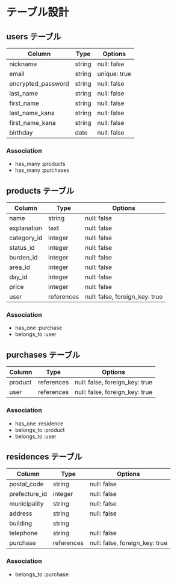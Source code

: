 # テーブル設計

## users テーブル

| Column             | Type   | Options      |
| ------------------ | ------ | ------------ |
| nickname           | string | null: false  |
| email              | string | unique: true |
| encrypted_password | string | null: false  | 
| last_name          | string | null: false  |
| first_name         | string | null: false  |
| last_name_kana     | string | null: false  |
| first_name_kana    | string | null: false  |
| birthday           | date   | null: false  |

### Association

- has_many :products
- has_many :purchases

## products テーブル

| Column      | Type       | Options                        |
| ----------- | ---------- | ------------------------------ | 
| name        | string     | null: false                    |
| explanation | text       | null: false                    |
| category_id | integer    | null: false                    | 
| status_id   | integer    | null: false                    |
| burden_id   | integer    | null: false                    |
| area_id     | integer    | null: false                    |
| day_id    　 | integer    | null: false                    |
| price       | integer    | null: false                    |
| user        | references | null: false, foreign_key: true |

### Association

- has_one :purchase
- belongs_to :user

##  purchases テーブル

| Column        | Type       | Options                        |
| ------------- | ---------- | ------------------------------ | 
| product       | references | null: false, foreign_key: true |
| user          | references | null: false, foreign_key: true |

### Association

- has_one :residence
- belongs_to :product
- belongs_to :user

## residences テーブル

| Column        | Type       | Options                        |
| ------------- | ---------- | ------------------------------ | 
| postal_code   | string     | null: false                    |
| prefecture_id | integer    | null: false                    |
| municipality  | string     | null: false                    | 
| address       | string     | null: false                    |
| building      | string     |                                |
| telephone     | string     | null: false                    |
| purchase      | references | null: false, foreign_key: true |

### Association

- belongs_to :purchase